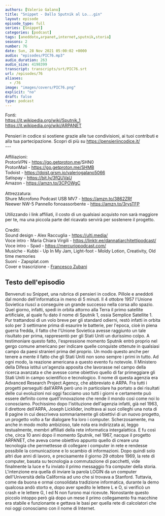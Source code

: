 ```yaml
---
authors: [Valerio Galano]
title: "Snippet - Dallo Sputnik al Lo...gin"
layout: episode
episode_type: full
series: [Snippet]
categories: [podcast]
tags: [aneddoto,arpanet,internet,sputnik,storia]
seasons: 2
number: 76
date: Sun, 28 Nov 2021 05:00:02 +0000
audio: "episodes/PIC76.mp3"
audio_duration: 263
audio_size: 4198399
transcript: transcripts/srt/PIC76.srt
url: /episodes/76
aliases: 
  - /76
image: "images/covers/PIC76.png"
explicit: "no"
draft: false
type: podcast
---
```

Fonti:<br /><a href="https://it.wikipedia.org/wiki/Sputnik_1" rel="noopener">https://it.wikipedia.org/wiki/Sputnik_1</a><br /><a href="https://it.wikipedia.org/wiki/ARPANET" rel="noopener">https://it.wikipedia.org/wiki/ARPANET</a><br /><br />Pensieri in codice si sostiene grazie alle tue condivisioni, ai tuoi contributi e alla tua partecipazione. Scopri di più su <a href="https://pensieriincodice.it/" rel="noopener">https://pensieriincodice.it/</a> <br />---<br /><br />Affiliazioni:<br />ProtonVPN - <a href="https://go.getproton.me" rel="noopener">https://go.getproton.me</a>/SHN0 <br />ProtonMail - <a href="https://go.getproton.me/SHMB" rel="noopener">https://go.getproton.me/SHMB</a> <br />Todoist - <a href="https://doist.grsm.io/valeriogalano5066" rel="noopener">https://doist.grsm.io/valeriogalano5066</a> <br />Satispay - <a href="https://bit.ly/3fQUVaU" rel="noopener">https://bit.ly/3fQUVaU</a> <br />Amazon - <a href="https://amzn.to/3CPOWgC" rel="noopener">https://amzn.to/3CPOWgC</a> <br /><br />Attrezzatura:<br />Shure Microfono Podcast USB MV7 - <a href="https://amzn.to/3862ZRf" rel="noopener">https://amzn.to/3862ZRf</a> <br />Neewer NW-5 Pannello fonoassorbente - <a href="https://amzn.to/3rysTFP" rel="noopener">https://amzn.to/3rysTFP</a> <br /><br />Utilizzando i link affiliati, il costo di un qualsiasi acquisto non sarà maggiore per te, ma una piccola parte del ricavato servirà per sostenere il progetto.<br /><br />Crediti:<br />Sound design - Alex Raccuglia - <a href="https://ulti.media/" rel="noopener">https://ulti.media/</a> <br />Voce intro - Maria Chiara Virgili - <a href="https://linktr.ee/dannatiarchitettipodcast/" rel="noopener">https://linktr.ee/dannatiarchitettipodcast/</a>  <br />Voce intro - Spad - <a href="https://mercuriopodcast.com/" rel="noopener">https://mercuriopodcast.com/</a> <br />Musiche - Kubbi - Up In My Jam, Light-foot - Moldy Lotion, Creativity, Old time memories<br />Suoni - Zapsplat.com<br />Cover e trascrizione - <a href="https://it.linkedin.com/in/francesco-zubani-5957081a6" rel="noopener">Francesco Zubani</a>

<!-- more -->

## Testo dell'episodio

Benvenuti su Snippet, una rubrica di pensieri in codice. Pillole e aneddoti dal mondo dell'informatica
in meno di 5 minuti.
Il 4 ottobre 1957 l'Unione Sovietica riuscì a conseguire un grande successo nella corsa
allo spazio. Quel giorno, infatti, spedì in orbita attorno alla Terra il primo satellite
artificiale, al quale fu dato il nome di Sputnik 1, ossia Semplice Satellite 1. Pur trattandosi
di un volo breve per gli standard odierni, restò infatti in orbita solo per 3 settimane
prima di esaurire le batterie, per l'epoca, cioè in piena guerra fredda, il fatto che
l'Unione Sovietica avesse raggiunto un tale risultato per prima, rappresentò per gli
Stati Uniti un durissimo colpo. A testimoniare questo fatto, l'espressione momento Sputnik
entrò proprio nel gergo comune americano per indicare quelle conquiste ottenute in qualsiasi
campo da paesi stranieri prima del proprio. Un modo questo anche per tenere a mente il
fatto che gli Stati Uniti non sono sempre i primi in tutto. Ad ogni modo, la reazione
americana a questo evento fu notevole. Il Ministero della Difesa istituì un'agenzia
apposita che lavorasse nel campo della ricerca avanzata e che avesse come obiettivo quello
di far primeggiare gli Stati Uniti in campo scientifico e tecnologico. Il nome di questa
agenzia era Advanced Research Project Agency, che abbreviato è ARPA. Fra tutti i progetti
perseguiti dall'ARPA però uno in particolare ha portato a dei risultati delle cui evoluzioni
noi oggi facciamo uso tutti i giorni e certamente può essere definito come quell'innovazione
che rende il mondo così come noi lo conosciamo. Pochissimo dopo l'istituzione dell'agenzia
infatti, già nel 1963, il direttore dell'ARPA, Joseph Licklider, inoltrava ai suoi colleghi
una nota di 8 pagine in cui descriveva sommariamente gli obiettivi di un nuovo progetto, un progetto
volto a far dialogare fra loro i computer. Scherzosamente, ma anche in modo molto ambizioso,
tale nota era indirizzata ai, leggo testualmente, membri affiliati della rete informatica intergalattica.
E fu così che, circa 10 anni dopo il momento Sputnik, nel 1967, nacque il progetto ARPANET,
che aveva come obiettivo appunto quello di creare una tecnologia che permettesse di collegare
i computer in rete e rendesse possibile la comunicazione e lo scambio di informazioni.
Dopo quindi solo altri due anni di lavoro, e precisamente il giorno 29 ottobre 1969,
la rete di computer, basata su tecnologia a commutazione di pacchetti, vide finalmente
la luce e fu inviato il primo messaggio fra computer della storia. L'intenzione era quella
di inviare la parola LOGIN da un computer dell'Università della California ad uno che
si trovava a Stanford. Tuttavia, come da buona e ormai consolidata tradizione informatica,
durante la demo qualcosa andò storto e, dopo aver spedito le lettere L e O, si verificò
un crash e le lettere G, I ed N non furono mai ricevute. Nonostante questo piccolo intoppo
però già dopo un mese il primo collegamento fra macchine era stabile e funzionante e gettava
le basi per quella rete di calcolatori che noi oggi conosciamo con il nome di Internet.

